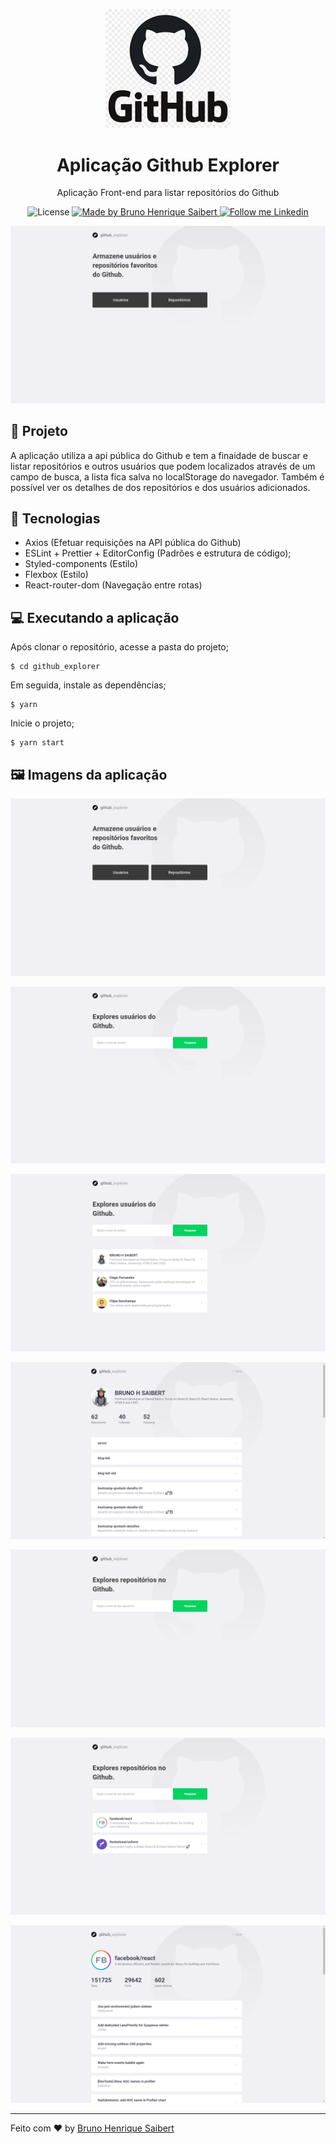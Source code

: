 <p align="center">
  <img alt="Github Explorer" src="https://raw.githubusercontent.com/BrunoSaibert/github_explorer/master/src/assets/logo.png" width="200px" />
</p>

<h1 align="center">
  Aplicação Github Explorer
</h1>

<p align="center">Aplicação Front-end para listar repositórios do Github</p>

<p align="center">
  <img alt="License" src="https://img.shields.io/badge/license-MIT-191A1E">

  <a href="https://github.com/BrunoSaibert">
    <img alt="Made by Bruno Henrique Saibert" src="https://img.shields.io/badge/Made%20by-Bruno%20Henrique%20Saibert-191A1E">
  </a>

  <a href="https://linkedin.com/in/brunohenriquesaibert">
    <img alt="Follow me Linkedin" src="https://img.shields.io/badge/Follow%20up-brunohenriquesaibert-191A1E?style=social&logo=linkedin">
  </a>
</p>

<p align="center">
  <img alt="Github Explorer" src="https://raw.githubusercontent.com/BrunoSaibert/github_explorer/master/src/assets/git-explorer-1.jpg" />
</p>

## 🚀 Projeto

A aplicação utiliza a api pública do Github e tem a finaidade de buscar e listar repositórios e outros usuários que podem localizados através de um campo de busca, a lista fica salva no localStorage do navegador. Também é possível ver os detalhes de dos repositórios e dos usuários adicionados.

## 🔧 Tecnologias

- Axios (Efetuar requisições na API pública do Github)
- ESLint + Prettier + EditorConfig (Padrões e estrutura de código);
- Styled-components (Estilo)
- Flexbox (Estilo)
- React-router-dom (Navegação entre rotas)

## 💻 Executando a aplicação

Após clonar o repositório, acesse a pasta do projeto;

```
$ cd github_explorer
```

Em seguida, instale as dependências;

```
$ yarn
```

Inicie o projeto;

```
$ yarn start
```

## 🖼 Imagens da aplicação

<p align="center">
  <img alt="Github Explorer" src="https://raw.githubusercontent.com/BrunoSaibert/github_explorer/master/src/assets/git-explorer-1.jpg" />
</p>

<p align="center">
  <img alt="Github Explorer" src="https://raw.githubusercontent.com/BrunoSaibert/github_explorer/master/src/assets/git-explorer-2.jpg" />
</p>

<p align="center">
  <img alt="Github Explorer" src="https://raw.githubusercontent.com/BrunoSaibert/github_explorer/master/src/assets/git-explorer-3.jpg" />
</p>

<p align="center">
  <img alt="Github Explorer" src="https://raw.githubusercontent.com/BrunoSaibert/github_explorer/master/src/assets/git-explorer-4.jpg" />
</p>

<p align="center">
  <img alt="Github Explorer" src="https://raw.githubusercontent.com/BrunoSaibert/github_explorer/master/src/assets/git-explorer-5.jpg" />
</p>

<p align="center">
  <img alt="Github Explorer" src="https://raw.githubusercontent.com/BrunoSaibert/github_explorer/master/src/assets/git-explorer-6.jpg" />
</p>

<p align="center">
  <img alt="Github Explorer" src="https://raw.githubusercontent.com/BrunoSaibert/github_explorer/master/src/assets/git-explorer-7.jpg" />
</p>

---

Feito com ♥ by [Bruno Henrique Saibert](https://www.linkedin.com/in/brunohenriquesaibert)
